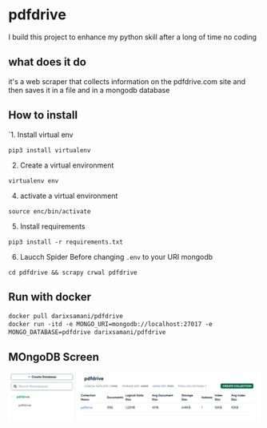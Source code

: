 # pdfdrive
I build this project to enhance my python skill after a long of time no coding


## what does it do

it's a web scraper that collects information on the pdfdrive.com site and then saves it in a file and in a mongodb database


## How to install

`1. Install virtual env
  ```
  pip3 install virtualenv
  ```
2. Create  a virtual environment
```
virtualenv env
```
4. activate a virtual environment
```
source enc/bin/activate
```
5. Install requirements
```
pip3 install -r requirements.txt
```
6. Laucch Spider
  Before changing `.env` to your URI mongodb
```
cd pdfdrive && scrapy crwal pdfdrive
```


## Run with docker

```
docker pull darixsamani/pdfdrive
docker run -itd -e MONGO_URI=mongodb://localhost:27017 -e MONGO_DATABASE=pdfdrive darixsamani/pdfdrive
```

## MOngoDB Screen
![Mongo image](./mongodb.png)
